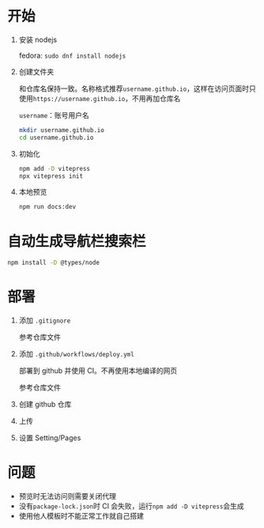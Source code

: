 # 开始

1. 安装 nodejs

    fedora: `sudo dnf install nodejs`

2. 创建文件夹

    和仓库名保持一致。名称格式推荐`username.github.io`，这样在访问页面时只使用`https://username.github.io`，不用再加仓库名

    `username`：账号用户名

    ```sh
    mkdir username.github.io
    cd username.github.io
    ```

3. 初始化

    ```sh
    npm add -D vitepress
    npx vitepress init
    ```

4. 本地预览

    ```sh
    npm run docs:dev
    ```

# 自动生成导航栏搜索栏

```sh
npm install -D @types/node
```

# 部署

1. 添加 `.gitignore`

    参考仓库文件

2. 添加 `.github/workflows/deploy.yml`
    
    部署到 github 并使用 CI。不再使用本地编译的网页

    参考仓库文件

3. 创建 github 仓库
4. 上传
5. 设置 Setting/Pages

# 问题

- 预览时无法访问则需要关闭代理
- 没有`package-lock.json`时 CI 会失败，运行`npm add -D vitepress`会生成
- 使用他人模板时不能正常工作就自己搭建